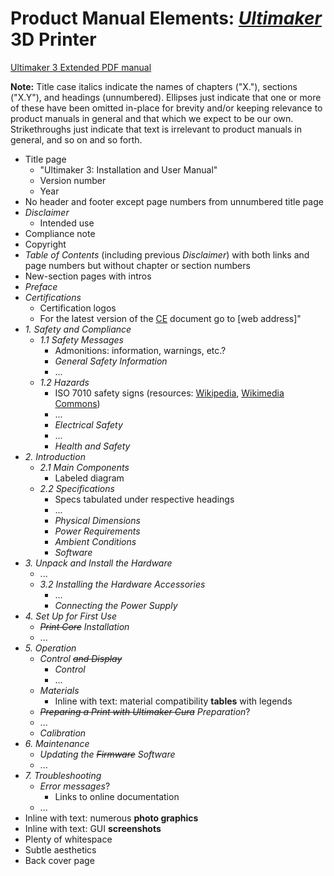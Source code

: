 # Product Manual Elements: [*Ultimaker*](https://ultimaker.com/) 3D Printer

[Ultimaker 3 Extended PDF manual](https://support.ultimaker.com/hc/en-us/article_attachments/360010836740/Ultimaker_3_manual__En_.pdf)

**Note:** Title case italics indicate the names of chapters ("X."), sections ("X.Y"), and headings (unnumbered). Ellipses just indicate that one or more of these have been omitted in-place for brevity and/or keeping relevance to product manuals in general and that which we expect to be our own. Strikethroughs just indicate that text is irrelevant to product manuals in general, and so on and so forth.

 -  Title page
     -  "Ultimaker 3: Installation and User Manual"
     -  Version number
     -  Year
 -  No header and footer except page numbers from unnumbered title page
 -  *Disclaimer*
     -  Intended use
 -  Compliance note
 -  Copyright
 -  *Table of Contents* (including previous *Disclaimer*) with both links and page numbers but without chapter or section numbers
 -  New-section pages with intros
 -  *Preface*
 -  *Certifications*
     -  Certification logos
     -  For the latest version of the [CE](https://ec.europa.eu/growth/single-market/ce-marking/) document go to \[web address\]"
 -  *1. Safety and Compliance*
     -  *1.1 Safety Messages*
         -  Admonitions: information, warnings, etc.?
         -  *General Safety Information*
         -  ...
     -  *1.2 Hazards*
         -  ISO 7010 safety signs (resources: [Wikipedia](https://en.wikipedia.org/wiki/ISO_7010), [Wikimedia Commons](https://commons.wikimedia.org/wiki/Category:ISO_7010_safety_signs_(vector_drawings)))
         -  ...
         -  *Electrical Safety*
         -  ...
         -  *Health and Safety*
 -  *2. Introduction*
     -  *2.1 Main Components*
         -  Labeled diagram
     -  *2.2 Specifications*
         -  Specs tabulated under respective headings
         -  ...
         -  *Physical Dimensions*
         -  *Power Requirements*
         -  *Ambient Conditions*
         -  *Software*
 -  *3. Unpack and Install the Hardware*
     -  ...
     -  *3.2 Installing the Hardware Accessories*
         -  ...
         -  *Connecting the Power Supply*
 -  *4. Set Up for First Use*
     -  *~~Print Core~~ Installation*
     -  ...
 -  *5. Operation*
     -  *Control ~~and Display~~*
         -  *Control*
         -  ...
     -  *Materials*
         -  Inline with text: material compatibility **tables** with legends
     -  *~~Preparing a Print with Ultimaker Cura~~ Preparation*?
     -  ...
     -  *Calibration*
 -  *6. Maintenance*
     -  *Updating the ~~Firmware~~ Software*
     -  ...
 -  *7. Troubleshooting*
     -  *Error messages*?
         -  Links to online documentation
     -  ...
 -  Inline with text: numerous **photo graphics**
 -  Inline with text: GUI **screenshots**
 -  Plenty of whitespace
 -  Subtle aesthetics
 -  Back cover page

